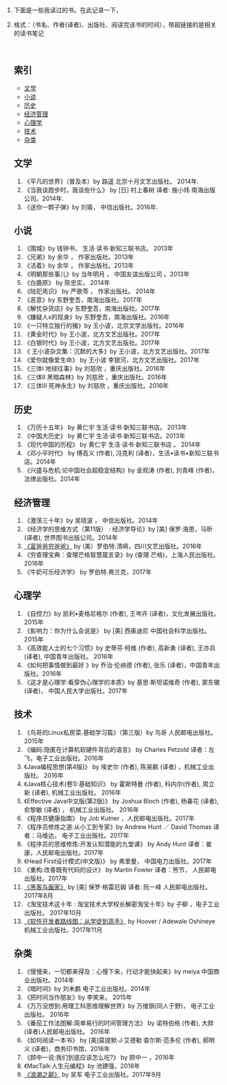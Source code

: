 1. 下面是一些我读过的书。在此记录一下，

2. 格式：（书名、作者(译者)、出版社、阅读完该书的时间），带超链接的是相关的读书笔记

   ​

   ## 索引

   - [文学](#文学)
   - [小说](#小说)
   - [历史](#历史)
   - [经济管理](#经济管理)
   - [心理学](#心理学)
   - [技术](#技术)
   - [杂类](#杂类)

   ## 文学

   1. 《平凡的世界》（普及本）by 路遥  北京十月文艺出版社。 2014年. 
   2. 《当我谈跑步时，我谈些什么》 by [日] 村上春树 译者: 施小炜  南海出版公司。2014年. 
   3. 《送你一颗子弹》by 刘瑜， 中信出版社。2016年. 

   ## 小说

   1. 《围城》by 钱钟书，  生活·读书·新知三联书店。 2013年
   2. 《兄弟》by 余华 ， 作家出版社。2013年
   3. 《活着》by 余华 ， 作家出版社。2013年 
   4. 《明朝那些事儿》by 当年明月 ， 中国友谊出版公司 。2013年
   5. 《白鹿原》 by 陈忠实， 2014年
   6. 《陆犯焉识》 by 严歌苓 ， 作家出版社。 2014年
   7. 《恶意》by 东野奎吾，南海出版社。2017年
   8. 《解忧杂货店》by 东野奎吾，南海出版社。2017年
   9. 《嫌疑人x的现身》by 东野奎吾，南海出版社。2016年
   10. 《一只特立独行的猪》by 王小波，北京文学出版社。2016年
   11. 《黄金时代》by 王小波，北方文艺出版社。2017年
   12. 《白银时代》by 王小波，北方文艺出版社。2017年
   13. 《 王小波杂文集：沉默的大多》by 王小波，北方文艺出版社。2017年
   14. 《爱你就像爱生命》 by 王小波 李银河，北方文艺出版社。2017年
   15. 《三体I 地球往事》by 刘慈欣 ，重庆出版社。2016年
   16. 《三体II 黑暗森林》by 刘慈欣 ，重庆出版社。2016年
   17. 《三体III 死神永生》by 刘慈欣 ，重庆出版社。2016年

   ## 历史

   1. 《万历十五年》 by 黄仁宇 生活·读书·新知三联书店。 2013年
   2. 《中国大历史》 by 黄仁宇 生活·读书·新知三联书店。2013年
   3. 《现代中国的历程》 by 黄仁宇 生活·读书·新知三联书店 。 2014年
   4. 《邓小平时代》 by 傅高义 (作者),‎ 冯克利 (译者)，生活•读书•新知三联书店。2014年
   5. 《兴盛与危机:论中国社会超稳定结构》by 金观涛 (作者),‎ 刘青峰 (作者)，法律出版社。2014年

   ## 经济管理

   1. 《激荡三十年》by 吴晓波 ， 中信出版社。2014年
   2. 《经济学的思维方式（第11版） : 经济学导论》by [美] 保罗·海恩，马昕(译者), 世界图书出版公司。2014年
   3. [《富爸爸穷爸爸》](http://blog.csdn.net/zqh6516336520/article/details/53239839)  by (美）罗伯特.清崎，四川文艺出版社。2016年
   4. 《穷查理宝典：查理芒格智慧箴言录》by (查理.芒格)，上海人民出版社。 2016年
   5. 《牛奶可乐经济学》 by  罗伯特.弗兰克，2017年

   ## 心理学

   1. 《自控力》by 凯利•麦格尼格尔 (作者),‎ 王岑卉 (译者)，文化发展出版社。 2015年
   2. 《影响力：你为什么会说是》 by  [美] 西奥迪尼  中国社会科学出版社。2015年
   3. 《高效能人士的七个习惯》by 史蒂芬·柯维 (作者),‎ 高新勇 (译者),‎ 王亦兵 (译者),‎ 中国青年出版社。 2016年
   4. 《如何把事情做到最好 》by 乔治·伦纳德 (作者),‎ 张乐 (译者)，中国青年出版社。2016年
   5. 《这才是心理学:看穿伪心理学的本质》by 基思·斯坦诺维奇 (作者),‎ 窦东徽 (译者)， 中国人民大学出版社。2017年

   ## 技术

   1. 《鸟哥的Linux私房菜.基础学习篇》（第三版）by 鸟哥 人民邮电出版社。2015年
   2. 《编码:隐匿在计算机软硬件背后的语言》 by Charles Petzold 译者：左飞，电子工业出版社。2016年
   3. 《Java编程思想(第4版)》 by 埃史尔 (作者),‎ 陈昊鹏 (译者) ，机械工业出版社。 2016年
   4. 《Java核心技术(卷1):基础知识》 by 霍斯特曼 (作者),‎ 科内尔(作者),‎ 周立新 (译者),‎  机械工业出版社。 2016年
   5. 《Effective Java中文版(第2版)》 by Joshua Bloch (作者),‎ 杨春花 (译者),‎ 俞黎敏 (译者) ，‎ 机械工业出版社。 2016年
   6. 《程序员健康指南》 by Job Kutner ，人民邮电出版社。2017年
   7. 《程序员修炼之道:从小工到专家》by Andrew Hunt ／ David Thomas 译者：马维达， 电子工业出版社。2017年
   8. 《程序员的思维修炼:开发认知潜能的九堂课》 by Andy Hunt 译者：崔康，人民邮电出版社。2017年
   9. 《Head First设计模式(中文版)》 by 弗里曼， 中国电力出版社。2017年
   10. 《重构:改善既有代码的设计》 by Martin Fowler 译者：熊节， 人民邮电出版社。2017年
   11. [《黑客与画家》](http://blog.csdn.net/zqh6516336520/article/details/77727346)  by [美] 保罗·格雷厄姆 译者: 阮一峰 人民邮电出版社。2017年8月
   12. 《淘宝技术这十年 : 淘宝技术大学校长解密淘宝十年》by 子柳 ，电子工业出版社。 2017年10月
   13. [《软件开发者路线图：从学徒到高手》](http://blog.csdn.net/zqh6516336520/article/details/78430823) by Hoover / Adewale Oshineye 机械工业出版社。2017年11月

   ## 杂类

   1. 《慢慢来，一切都来得及：心慢下来，行动才能快起来》by meiya 中国商业出版社。2014年
   2. 《暗时间》by 刘未鹏  电子工业出版社。2014年
   3. 《把时间当作朋友》by 李笑来， 2015年
   4. 《万万没想到:用理工科思维理解世界》by 万维钢(同人于野)， 电子工业出版社。 2016年
   5. 《番茄工作法图解:简单易行的时间管理方法》 by 诺特伯格 (作者),‎ 大胖 (译者)人民邮电出版社。 2016年
   6. 《如何阅读一本书》 by [美]莫提默·J·艾德勒 查尔斯·范多伦 (作者),‎ 郝明义 (译者)，商务印书馆，2016年
   7. 《顾中一说:我们到底应该怎么吃?》 by 顾中一 ，2016年
   8. 《MacTalk·人生元编程》by 池建强，2016年
   9. [《浪潮之巅》](http://blog.csdn.net/zqh6516336520/article/details/77939311)  by 吴军  电子工业出版社。2017年9月